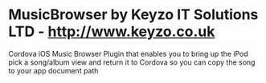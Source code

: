 MusicBrowser by Keyzo IT Solutions LTD - http://www.keyzo.co.uk
============

Cordova iOS Music Browser Plugin that enables you to bring up the iPod pick a song/album view and return it to Cordova so you can copy the song to your app document path
